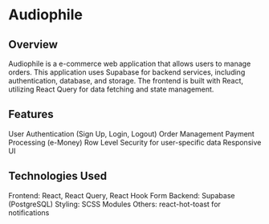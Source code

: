 # Audiophile

## Overview

Audiophile is a e-commerce web application that allows users to manage orders. This application uses Supabase for backend services, including authentication, database, and storage. The frontend is built with React, utilizing React Query for data fetching and state management.

## Features

User Authentication (Sign Up, Login, Logout)
Order Management
Payment Processing (e-Money)
Row Level Security for user-specific data
Responsive UI

## Technologies Used

Frontend: React, React Query, React Hook Form
Backend: Supabase (PostgreSQL)
Styling: SCSS Modules
Others: react-hot-toast for notifications
